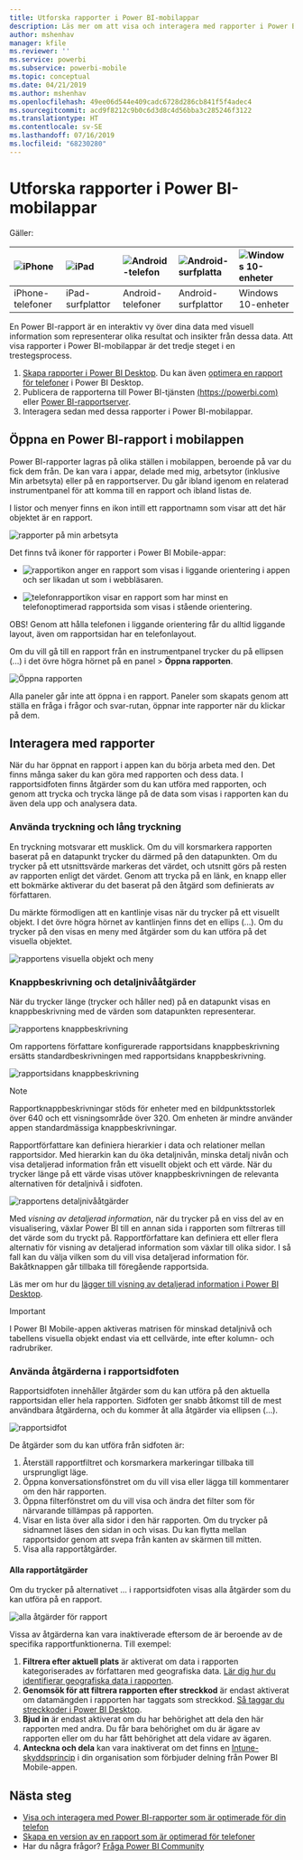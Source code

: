 ```yaml
---
title: Utforska rapporter i Power BI-mobilappar
description: Läs mer om att visa och interagera med rapporter i Power BI-mobilappar på din telefon eller surfplatta. Du skapar rapporter i Power BI-tjänsten eller Power BI Desktop och interagerar med dem i de mobila apparna.
author: mshenhav
manager: kfile
ms.reviewer: ''
ms.service: powerbi
ms.subservice: powerbi-mobile
ms.topic: conceptual
ms.date: 04/21/2019
ms.author: mshenhav
ms.openlocfilehash: 49ee06d544e409cadc6728d286cb841f5f4adec4
ms.sourcegitcommit: acd9f8212c9b0c6d3d8c4d56bba3c285246f3122
ms.translationtype: HT
ms.contentlocale: sv-SE
ms.lasthandoff: 07/16/2019
ms.locfileid: "68230280"
---
```

# <a name="explore-reports-in-the-power-bi-mobile-apps"></a>Utforska rapporter i Power BI-mobilappar
Gäller:

| ![iPhone](././media/mobile-reports-in-the-mobile-apps/ios-logo-40-px.png) | ![iPad](././media/mobile-reports-in-the-mobile-apps/ios-logo-40-px.png) | ![Android-telefon](././media/mobile-reports-in-the-mobile-apps/android-logo-40-px.png) | ![Android-surfplatta](././media/mobile-reports-in-the-mobile-apps/android-logo-40-px.png) | ![Windows 10-enheter](./media/mobile-reports-in-the-mobile-apps/win-10-logo-40-px.png) |
|:--- |:--- |:--- |:--- |:--- |
| iPhone-telefoner |iPad-surfplattor |Android-telefoner |Android-surfplattor |Windows 10-enheter |

En Power BI-rapport är en interaktiv vy över dina data med visuell information som representerar olika resultat och insikter från dessa data. Att visa rapporter i Power BI-mobilappar är det tredje steget i en trestegsprocess.

1. [Skapa rapporter i Power BI Desktop](../../desktop-report-view.md). Du kan även [optimera en rapport för telefoner](mobile-apps-view-phone-report.md) i Power BI Desktop. 
2. Publicera de rapporterna till Power BI-tjänsten [(https://powerbi.com)](https://powerbi.com) eller [Power BI-rapportserver](../../report-server/get-started.md).  
3. Interagera sedan med dessa rapporter i Power BI-mobilappar.

## <a name="open-a-power-bi-report-in-the-mobile-app"></a>Öppna en Power BI-rapport i mobilappen
Power BI-rapporter lagras på olika ställen i mobilappen, beroende på var du fick dem från. De kan vara i appar, delade med mig, arbetsytor (inklusive Min arbetsyta) eller på en rapportserver. Du går ibland igenom en relaterad instrumentpanel för att komma till en rapport och ibland listas de.

I listor och menyer finns en ikon intill ett rapportnamn som visar att det här objektet är en rapport. 

![rapporter på min arbetsyta](./media/mobile-reports-in-the-mobile-apps/reports-my-workspace.png) 

Det finns två ikoner för rapporter i Power BI Mobile-appar:

* ![rapportikon](./media/mobile-reports-in-the-mobile-apps/report-default-icon.png) anger en rapport som visas i liggande orientering i appen och ser likadan ut som i webbläsaren.

* ![telefonrapportikon](./media/mobile-reports-in-the-mobile-apps/report-phone-icon.png) visar en rapport som har minst en telefonoptimerad rapportsida som visas i stående orientering. 

OBS! Genom att hålla telefonen i liggande orientering får du alltid liggande layout, även om rapportsidan har en telefonlayout. 

Om du vill gå till en rapport från en instrumentpanel trycker du på ellipsen (...) i det övre högra hörnet på en panel > **Öppna rapporten**.
  
  ![Öppna rapporten](./media/mobile-reports-in-the-mobile-apps/power-bi-android-open-report-tile.png)
  
  Alla paneler går inte att öppna i en rapport. Paneler som skapats genom att ställa en fråga i frågor och svar-rutan, öppnar inte rapporter när du klickar på dem. 
  
## <a name="interacting-with-reports"></a>Interagera med rapporter
När du har öppnat en rapport i appen kan du börja arbeta med den. Det finns många saker du kan göra med rapporten och dess data. I rapportsidfoten finns åtgärder som du kan utföra med rapporten, och genom att trycka och trycka länge på de data som visas i rapporten kan du även dela upp och analysera data.

### <a name="using-tap-and-long-tap"></a>Använda tryckning och lång tryckning
En tryckning motsvarar ett musklick. Om du vill korsmarkera rapporten baserat på en datapunkt trycker du därmed på den datapunkten.
Om du trycker på ett utsnittsvärde markeras det värdet, och utsnitt görs på resten av rapporten enligt det värdet. Genom att trycka på en länk, en knapp eller ett bokmärke aktiverar du det baserat på den åtgärd som definierats av författaren.

Du märkte förmodligen att en kantlinje visas när du trycker på ett visuellt objekt. I det övre högra hörnet av kantlinjen finns det en ellips (...). Om du trycker på den visas en meny med åtgärder som du kan utföra på det visuella objektet.

![rapportens visuella objekt och meny](./media/mobile-reports-in-the-mobile-apps/report-visual-menu.png)

### <a name="tooltip-and-drill-actions"></a>Knappbeskrivning och detaljnivååtgärder

När du trycker länge (trycker och håller ned) på en datapunkt visas en knappbeskrivning med de värden som datapunkten representerar. 

![rapportens knappbeskrivning](./media/mobile-reports-in-the-mobile-apps/report-tooltip.png)

Om rapportens författare konfigurerade rapportsidans knappbeskrivning ersätts standardbeskrivningen med rapportsidans knappbeskrivning.

![rapportsidans knappbeskrivning](./media/mobile-reports-in-the-mobile-apps/report-page-tooltip.png)

> [!NOTE]
> Rapportknappbeskrivningar stöds för enheter med en bildpunktsstorlek över 640 och ett visningsområde över 320. Om enheten är mindre använder appen standardmässiga knappbeskrivningar.

Rapportförfattare kan definiera hierarkier i data och relationer mellan rapportsidor. Med hierarkin kan du öka detaljnivån, minska detalj nivån och visa detaljerad information från ett visuellt objekt och ett värde. När du trycker länge på ett värde visas utöver knappbeskrivningen de relevanta alternativen för detaljnivå i sidfoten. 

![rapportens detaljnivååtgärder](./media/mobile-reports-in-the-mobile-apps/report-drill-actions.png)

Med *visning av detaljerad information*, när du trycker på en viss del av en visualisering, växlar Power BI till en annan sida i rapporten som filtreras till det värde som du tryckt på.  Rapportförfattare kan definiera ett eller flera alternativ för visning av detaljerad information som växlar till olika sidor. I så fall kan du välja vilken som du vill visa detaljerad information för. Bakåtknappen går tillbaka till föregående rapportsida.

Läs mer om hur du [lägger till visning av detaljerad information i Power BI Desktop](../../desktop-drillthrough.md).
   
   > [!IMPORTANT]
   > I Power BI Mobile-appen aktiveras matrisen för minskad detaljnivå och tabellens visuella objekt endast via ett cellvärde, inte efter kolumn- och radrubriker.
   
   
   
### <a name="using-the-actions-in-the-report-footer"></a>Använda åtgärderna i rapportsidfoten
Rapportsidfoten innehåller åtgärder som du kan utföra på den aktuella rapportsidan eller hela rapporten. Sidfoten ger snabb åtkomst till de mest användbara åtgärderna, och du kommer åt alla åtgärder via ellipsen (...).

![rapportsidfot](./media/mobile-reports-in-the-mobile-apps/report-footer.png)

De åtgärder som du kan utföra från sidfoten är:
1) Återställ rapportfiltret och korsmarkera markeringar tillbaka till ursprungligt läge.
2) Öppna konversationsfönstret om du vill visa eller lägga till kommentarer om den här rapporten.
3) Öppna filterfönstret om du vill visa och ändra det filter som för närvarande tillämpas på rapporten.
4) Visar en lista över alla sidor i den här rapporten. Om du trycker på sidnamnet läses den sidan in och visas.
Du kan flytta mellan rapportsidor genom att svepa från kanten av skärmen till mitten.
5) Visa alla rapportåtgärder.

#### <a name="all-report-actions"></a>Alla rapportåtgärder
Om du trycker på alternativet ... i rapportsidfoten visas alla åtgärder som du kan utföra på en rapport. 

![alla åtgärder för rapport](./media/mobile-reports-in-the-mobile-apps/report-all-actions.png)

Vissa av åtgärderna kan vara inaktiverade eftersom de är beroende av de specifika rapportfunktionerna.
Till exempel:
1) **Filtrera efter aktuell plats** är aktiverat om data i rapporten kategoriserades av författaren med geografiska data. [Lär dig hur du identifierar geografiska data i rapporten](https://docs.microsoft.com/power-bi/desktop-mobile-geofiltering).
2) **Genomsök för att filtrera rapporten efter streckkod** är endast aktiverat om datamängden i rapporten har taggats som streckkod. [Så taggar du streckkoder i Power BI Desktop](https://docs.microsoft.com/power-bi/desktop-mobile-barcodes). 
3) **Bjud in** är endast aktiverat om du har behörighet att dela den här rapporten med andra. Du får bara behörighet om du är ägare av rapporten eller om du har fått behörighet att dela vidare av ägaren.
4) **Anteckna och dela** kan vara inaktiverat om det finns en [Intune-skyddsprincip](https://docs.microsoft.com/intune/app-protection-policies) i din organisation som förbjuder delning från Power BI Mobile-appen. 

## <a name="next-steps"></a>Nästa steg
* [Visa och interagera med Power BI-rapporter som är optimerade för din telefon](mobile-apps-view-phone-report.md)
* [Skapa en version av en rapport som är optimerad för telefoner](../../desktop-create-phone-report.md)
* Har du några frågor? [Fråga Power BI Community](http://community.powerbi.com/)

